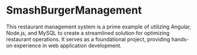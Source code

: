 # SmashBurgerManagement
This restaurant management system is a prime example of utilizing Angular, Node.js, and MySQL to create a streamlined solution for optimizing restaurant operations.                    It serves as a foundational project, providing hands-on experience in web application development.
